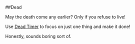 ##Dead

May the death come any earlier?
Only if you refuse to live!


Use [Dead Timer](http://dead.sinaapp.com) to focus on just one thing and make it done!


Honestly, sounds boring sort of.